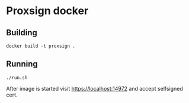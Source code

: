 # Proxsign docker

## Building

`docker build -t proxsign .`

## Running

```
./run.sh
```

After image is started visit [https://localhost:14972](https://localhos:14972) and accept selfsigned cert.
